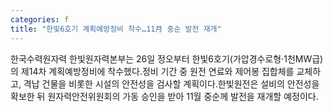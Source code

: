 ```yaml
---
categories: f
title: "한빛6호기 계획예방정비 착수…11月 중순 발전 재개"
---
```

한국수력원자력 한빛원자력본부는 26일 정오부터 한빛6호기(가압경수로형·1천MW급)의 제14차 계획예방정비에 착수했다.정비 기간 중 원전 연료와 제어봉 집합체를 교체하고, 격납 건물을 비롯한 시설의 안전성을 검사할 계획이다.한빛원전은 설비의 안전성을 확보한 뒤 원자력안전위원회의 가동 승인을 받아 11월 중순께 발전을 재개할 예정이다.